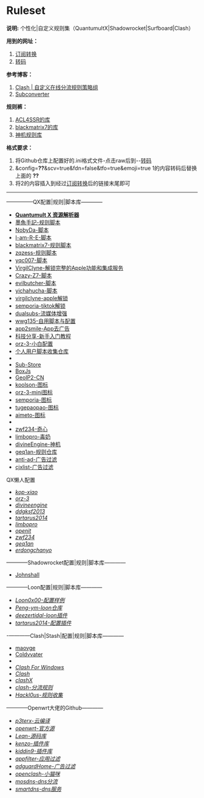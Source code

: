 
# Ruleset
**说明:**
个性化|自定义规则集（QuantumultX|Shadowrocket|Surfboard|Clash）

**用到的网址：**

 1. [订阅转换](https://bianyuan.xyz/)
 2. [转码](https://www.urlencoder.org/)


  
**参考博客：**
1. [Clash | 自定义在线分流规则策略组](https://yattazen.com/tutorial/clash-custom-config.html)
2. [Subconverter](https://github.com/tindy2013/subconverter/blob/master/README-cn.md)

**规则裤：**
1. [ACL4SSR的库](https://github.com/ACL4SSR/ACL4SSR/tree/master/Clash)
2. [blackmatrix7的库](https://github.com/blackmatrix7/ios_rule_script/tree/master/rule/Clash)
3. [神机规则库](https://github.com/DivineEngine/Profiles/tree/master/Clash/RuleSet)


**格式要求：**
1. 将Github仓库上配置好的.ini格式文件-点击raw后到--[转码](https://www.urlencoder.org/)
 2. &config=**??**&scv=true&fdn=false&tfo=true&emoji=true
        1的内容转码后替换上面的 **??**
 3. 将2的内容插入到经过[订阅转换](https://bianyuan.xyz/)后的链接末尾即可
        
---
 —————QX配置|规则|脚本库————

- [**Quantumult X 资源解析器**](https://github.com/KOP-XIAO/QuantumultX/blob/master/Scripts/resource-parser.js) 
- [墨魚手記-规则脚本](https://github.com/ddgksf2013/Cuttlefish)
- [NobyDa-脚本](https://github.com/NobyDa/Script)
- [I-am-R-E-脚本](https://github.com/I-am-R-E/Functional-Store-Hub)
- [blackmatrix7-规则脚本](https://github.com/blackmatrix7/ios_rule_script)
- [zqzess-规则脚本](https://github.com/zqzess/rule_for_quantumultX)
 - [yqc007-脚本](https://github.com/yqc007/QuantumultX)
 - [VirgilClyne-解锁完整的Apple功能和集成服务](https://github.com/VirgilClyne/iRingo)
  - [Crazy-Z7-脚本](https://github.com/Crazy-Z7/Scrip)
- [evilbutcher-脚本](https://github.com/evilbutcher/Quantumult_X)
- [yichahucha-脚本](https://github.com/yichahucha/surge)
- [virgilclyne-apple解锁](https://github.com/VirgilClyne/iRingo)
- [semporia-tiktok解锁](https://github.com/Semporia/TikTok-Unlock)
- [dualsubs-流媒体增强](https://github.com/DualSubs/DualSubs)
 - [wwg135-自用脚本与配置](https://github.com/wwg135/master)
 - [app2smile-App去广告](https://github.com/app2smile/rules)
 - [科技分享-新手入门教程](https://github.com/kjfx/QuantumultX)
  - [orz-3-小白配置](https://github.com/Orz-3/QuantumultX)
- [个人用户脚本收集仓库](https://github.com/Chen95a)
- 
- [Sub-Store](https://github.com/Peng-YM/Sub-Store)
- [BoxJs ](https://github.com/chavyleung/boxjs-doc)
- [GeoIP2-CN](https://github.com/Hackl0us/GeoIP2-CN)
- [koolson-图标](https://github.com/Koolson/Qure)
- [orz-3-mini图标](https://github.com/Orz-3/mini)
- [semporia-图标](https://github.com/Semporia/Hand-Painted-icon)
- [tugepaopao-图标](https://github.com/tugepaopao/Image-Storage)
- [aimeto-图标](https://github.com/aimetu/icons)
- 
- [zwf234-奇心](https://github.com/zwf234/rules)
- [limbopro-毒奶](https://github.com/limbopro/Adblock4limbo)
- [divineEngine-神机](https://github.com/DivineEngine/Profiles/tree/master/Quantumult)
- [geq1an-规则仓库](https://github.com/GeQ1an/Rules/tree/master)
- [anti-ad-广告过滤](https://github.com/privacy-protection-tools/anti-AD)
- [cjxlist-广告过滤](https://github.com/cjx82630/cjxlist)

 QX懒人配置
- *[kop-xiao](https://raw.githubusercontent.com/KOP-XIAO/QuantumultX/master/QuantumultX_Profiles.conf)*
- *[orz-3](https://raw.githubusercontent.com/Orz-3/QuantumultX/master/Orz-3.conf)*
- *[divineengine](https://raw.githubusercontent.com/DivineEngine/Profiles/master/Quantumult/Outbound.conf)*
- *[ddgksf2013](https://raw.githubusercontent.com/ddgksf2013/Cuttlefish/master/Profile/QuantumultX.conf)*
- *[tartarus2014](https://raw.githubusercontent.com/Tartarus2014/QuantumultX-Script/main/QuanX.conf)*
- *[limbopro](https://raw.githubusercontent.com/limbopro/Profiles4limbo/main/full.conf)*
- *[openit](https://raw.githubusercontent.com/yu-steven/openit/main/Quanx.conf)*
- *[zwf234](https://raw.githubusercontent.com/zwf234/rules/master/QuantumultX/qixin.conf)*
- *[geq1an](https://raw.githubusercontent.com/GeQ1an/Rules/master/QuantumultX/QuantumultX.conf)*
- *[erdongchanyo](https://raw.githubusercontent.com/erdongchanyo/Rules/main/Quantumult%20X/LazyConf/QuantumultX_EDC-Lazy.conf)*

 ————Shadowrocket配置|规则|脚本库————
 
 - [Johnshall](https://github.com/Johnshall/Shadowrocket-ADBlock-Rules-Forever)

 ————Loon配置|规则|脚本库————
- *[Loon0x00-配置样例](https://github.com/Loon0x00/LoonManual)*
- *[Peng-ym-loon仓库](https://loon-gallery.vercel.app/)*
- *[deezertidal-loon插件](https://github.com/deezertidal/private)*
- *[tartarus2014-配置插件](https://github.com/Tartarus2014/Loon-Script)*


-————Clash|Stash|配置|规则|脚本库————


- [maovge](https://github.com/maovge/stash)
- [Coldvvater](https://github.com/Coldvvater/Clash)
- 
- *[Clash For Windows](https://github.com/ender-zhao/Clash-for-Windows_Chinese-Attached)*
- *[Clash](https://github.com/Dreamacro/clash)*
- *[clashX](https://github.com/yichengchen/clashX)*
- *[clash-分流规则](https://github.com/Loyalsoldier/clash-rules)*
- *[Hackl0us-规则收集](https://github.com/Hackl0us/SS-Rule-Snippet)*

 ————Openwrt大佬的Github————
- *[p3terx-云编译](https://github.com/P3TERX/Actions-OpenWrt)*
- *[openwrt-官方源](https://github.com/openwrt/openwrt)*
- *[Lean-源码库](https://github.com/coolsnowwolf/lede)*
- *[kenzo-插件库](https://github.com/kenzok8/openwrt-packages)*
- *[kiddin9-插件库](https://github.com/kiddin9/openwrt-packages)*
- *[appfilter-应用过滤](https://github.com/destan19/OpenAppFilter)*
- *[adguardHome-广告过滤](https://github.com/AdguardTeam/AdGuardHome/wiki/Getting-Started#update)*
- *[openclash-小猫咪](https://github.com/vernesong/OpenClash)*
- *[mosdns-dns分流](https://github.com/IrineSistiana/mosdns)*
- *[smartdns-dns服务](https://github.com/pymumu/smartdns)*
